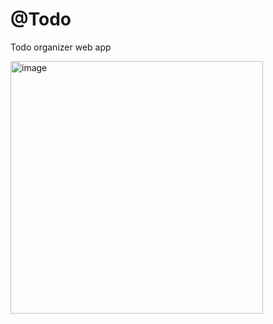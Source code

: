 # @Todo

Todo organizer web app

<img width="404" alt="image" src="https://github.com/user-attachments/assets/586e1771-92d6-4dfd-8f52-114859b87db1" />
